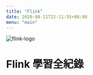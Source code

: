 ```yaml
---
title: "Flink"
date: 2020-08-11T22:11:55+08:00
menu: "main"
---
```


![flink-logo](/img/flink-header-logo.svg)


# Flink 學習全紀錄
